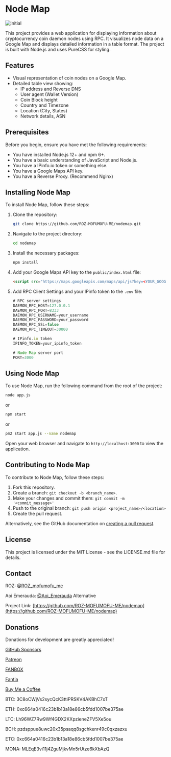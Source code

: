 # Node Map

![initial](https://github.com/ROZ-MOFUMOFU-ME/nodemap/assets/35634920/63cfb18c-bf18-4a42-abeb-7c019b7b3aa3)

This project provides a web application for displaying information about cryptocurrency coin daemon nodes using RPC. It visualizes node data on a Google Map and displays detailed information in a table format. The project is built with Node.js and uses PureCSS for styling.

## Features

- Visual representation of coin nodes on a Google Map.
- Detailed table view showing:
  - IP address and Reverse DNS
  - User agent (Wallet Version)
  - Coin Block height
  - Country and Timezone
  - Location (City, States)
  - Network details, ASN

## Prerequisites

Before you begin, ensure you have met the following requirements:
- You have installed Node.js 12+ and npm 6+.
- You have a basic understanding of JavaScript and Node.js.
- You have a IPinfo.io token or something else.
- You have a Google Maps API key.
- You have a Reverse Proxy. (Recommend Nginx)

## Installing Node Map

To install Node Map, follow these steps:

1. Clone the repository:
   ```bash
   git clone https://github.com/ROZ-MOFUMOFU-ME/nodemap.git
   ```
2. Navigate to the project directory:
   ```bash
   cd nodemap
   ```
3. Install the necessary packages:
   ```bash
   npm install
   ```
4. Add your Google Maps API key to the `public/index.html` file:
   ```html
   <script src="https://maps.googleapis.com/maps/api/js?key=<YOUR_GOOGLEMAPS_API_KEY>&callback=initMap" async defer></script>
   ```
5. Add RPC Client Settings and your IPinfo token to the `.env` file:
   ```app.js
   # RPC server settings
   DAEMON_RPC_HOST=127.0.0.1
   DAEMON_RPC_PORT=8333
   DAEMON_RPC_USERNAME=your_username
   DAEMON_RPC_PASSWORD=your_password
   DAEMON_RPC_SSL=false
   DAEMON_RPC_TIMEOUT=30000

   # IPinfo.io token
   IPINFO_TOKEN=your_ipinfo_token

   # Node Map server port
   PORT=3000
   ```

## Using Node Map

To use Node Map, run the following command from the root of the project:

```bash
node app.js
```

or

```bash
npm start
```

or

```bash
pm2 start app.js --name nodemap
```

Open your web browser and navigate to `http://localhost:3000` to view the application.

## Contributing to Node Map

To contribute to Node Map, follow these steps:

1. Fork this repository.
2. Create a branch: `git checkout -b <branch_name>`.
3. Make your changes and commit them: `git commit -m '<commit_message>'`
4. Push to the original branch: `git push origin <project_name>/<location>`
5. Create the pull request.

Alternatively, see the GitHub documentation on [creating a pull request](https://help.github.com/articles/creating-a-pull-request/).

## License

This project is licensed under the MIT License - see the LICENSE.md file for details.

## Contact

ROZ: [@ROZ_mofumofu_me](https://twitter.com/ROZ_mofumofu_me)

Aoi Emerauda: [@Aoi_Emerauda](https://twitter.com/Aoi_Emerauda) Alternative

Project Link: [https://github.com/ROZ-MOFUMOFU-ME/nodemap](https://github.com/ROZ-MOFUMOFU-ME/nodemap)

## Donations

Donations for development are greatly appreciated!

[GitHub Sponsors](https://github.com/sponsors/ROZ-MOFUMOFU-ME)

[Patreon](https://patreon.com/emerauda)

[FANBOX](https://emerauda.fanbox.cc/)

[Fantia](https://fantia.jp/emerauda)

[Buy Me a Coffee](https://buymeacoffee.com/emerauda)

BTC: 3C8oCWjVs2sycQcK3ttiPRSKV4AKBhC7xT

ETH: 0xc664a0416c23b1b13a18e86cb5fdd1007be375ae

LTC: Lh96WZ7Rw9Wf4GDX2KXpzieneZFV5Xe5ou

BCH: pzdsppue8uwc20x35psaqq8sgchkenr49c0qxzazxu

ETC: 0xc664a0416c23b1b13a18e86cb5fdd1007be375ae

MONA: MLEqE3vi11j4ZguMjkvMn5rUtze6kXbAzQ
